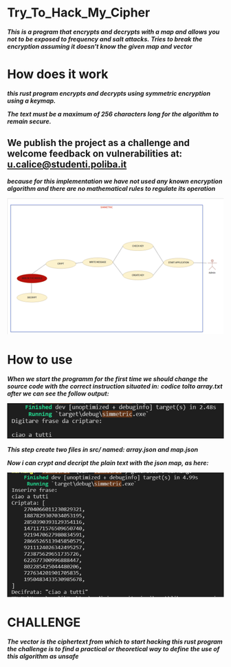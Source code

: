 # Try_To_Hack_My_Cipher
***This is a program that encrypts and decrypts with a map and allows you not to be exposed to frequency and salt attacks.***
***Tries to break the encryption assuming it doesn't know the given map and vector***

# How does it work
***this rust program encrypts and decrypts using symmetric encryption using a keymap.***

***The text must be a maximum of 256 characters long for the algorithm to remain secure.***

## We publish the project as a challenge and welcome feedback on vulnerabilities at: u.calice@studenti.poliba.it

***because for this implementation we have not used any known encryption algorithm and there are no mathematical rules to regulate its operation***

![Screenshot](IMG/GITSIMMETRIC.png)

# How to use
***When we start the programm for the first time we should change the source code with the correct instruction situated in:***
***codice tolto array.txt***
***after we can see the follow output:***

![Screenshot](IMG/GITSIMMETRICOUT1.png)

***This step create two files in src/ named: array.json and map.json***

***Now i can crypt and decript the plain text with the json map, as here:***

![Screenshot](IMG/GITSIMMETRICOUT2.png)

# CHALLENGE

***The vector is the ciphertext from which to start hacking this rust program***
***the challenge is to find a practical or theoretical way to define the use of this algorithm as unsafe***
